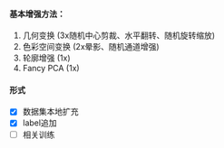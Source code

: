 #### 基本增强方法：
1. 几何变换 (3x随机中心剪裁、水平翻转、随机旋转缩放)
2. 色彩空间变换 (2x晕影、随机通道增强)
3. 轮廓增强 (1x)
4. Fancy PCA (1x)

#### 形式
- [x] 数据集本地扩充
- [x] label追加
- [ ] 相关训练
